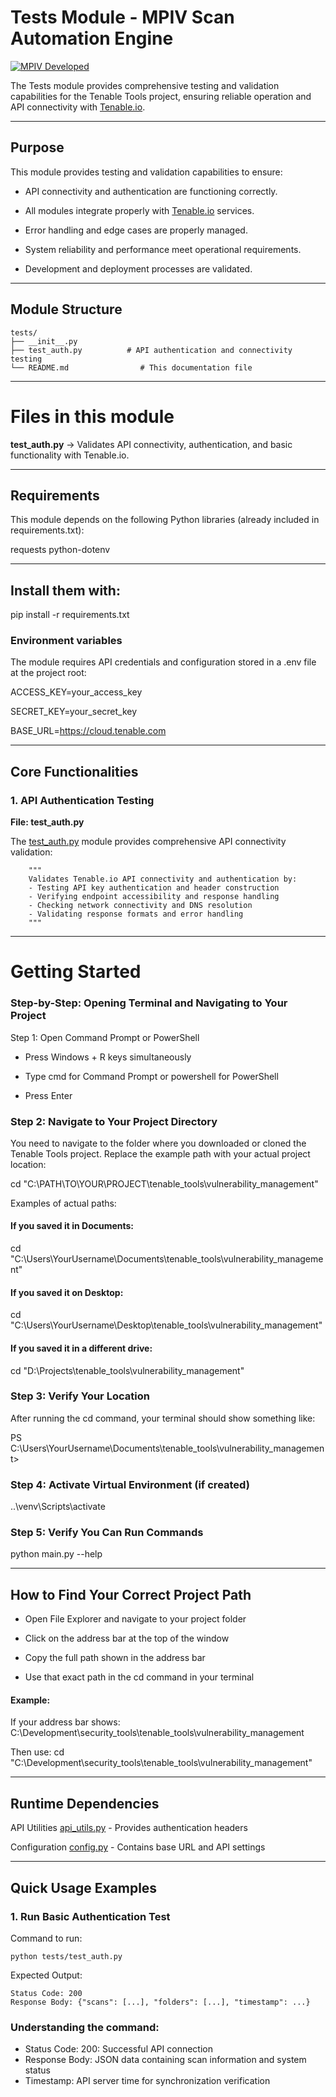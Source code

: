 # Tests Module - MPIV Scan Automation Engine

[![MPIV Developed](https://img.shields.io/badge/Developed%20by-MPIV-orange.svg)](https://mpivpartners.com)

The Tests module provides comprehensive testing and validation capabilities for the Tenable Tools project, ensuring reliable operation and API connectivity with [Tenable.io](https://www.tenable.com/products/vulnerability-management).

---

## Purpose

This module provides testing and validation capabilities to ensure:

* API connectivity and authentication are functioning correctly.

* All modules integrate properly with [Tenable.io](https://www.tenable.com/products/vulnerability-management) services.

* Error handling and edge cases are properly managed.

* System reliability and performance meet operational requirements.

* Development and deployment processes are validated.

---

## Module Structure

```
tests/
├── __init__.py
├── test_auth.py          # API authentication and connectivity testing
└── README.md                # This documentation file
```

---

# Files in this module

**test_auth.py** → Validates API connectivity, authentication, and basic functionality with Tenable.io.

---

## Requirements

This module depends on the following Python libraries (already included in requirements.txt):

requests
python-dotenv

---

## Install them with:

pip install -r requirements.txt

### Environment variables

The module requires API credentials and configuration stored in a .env file at the project root:

ACCESS_KEY=your_access_key

SECRET_KEY=your_secret_key

BASE_URL=https://cloud.tenable.com

---

## Core Functionalities

### 1. API Authentication Testing

**File: test_auth.py**

The [test_auth.py](https://github.com/mpivprueba/tenable_tools/blob/main/vulnerability_management/tests/test_auth.py) module provides comprehensive API connectivity validation:

```
    """
    Validates Tenable.io API connectivity and authentication by:
    - Testing API key authentication and header construction
    - Verifying endpoint accessibility and response handling
    - Checking network connectivity and DNS resolution
    - Validating response formats and error handling
    """
```
---

# Getting Started

### Step-by-Step: Opening Terminal and Navigating to Your Project

Step 1: Open Command Prompt or PowerShell

* Press Windows + R keys simultaneously

* Type cmd for Command Prompt or powershell for PowerShell

* Press Enter

### Step 2: Navigate to Your Project Directory

You need to navigate to the folder where you downloaded or cloned the Tenable Tools project. Replace the example path with your actual project location:

cd "C:\PATH\TO\YOUR\PROJECT\tenable_tools\vulnerability_management"

Examples of actual paths:

#### If you saved it in Documents:
cd "C:\Users\YourUsername\Documents\tenable_tools\vulnerability_management"

#### If you saved it on Desktop:
cd "C:\Users\YourUsername\Desktop\tenable_tools\vulnerability_management"

#### If you saved it in a different drive:
cd "D:\Projects\tenable_tools\vulnerability_management"


### Step 3: Verify Your Location
After running the cd command, your terminal should show something like:

PS C:\Users\YourUsername\Documents\tenable_tools\vulnerability_management>


### Step 4: Activate Virtual Environment (if created)

..\venv\Scripts\activate


### Step 5: Verify You Can Run Commands

python main.py --help

---
## How to Find Your Correct Project Path

* Open File Explorer and navigate to your project folder

* Click on the address bar at the top of the window

* Copy the full path shown in the address bar

* Use that exact path in the cd command in your terminal

#### Example:

If your address bar shows:
C:\Development\security_tools\tenable_tools\vulnerability_management

Then use:
cd "C:\Development\security_tools\tenable_tools\vulnerability_management"

---

## Runtime Dependencies

API Utilities [api_utils.py](https://github.com/mpivprueba/tenable_tools/blob/main/vulnerability_management/api_utils.py) - Provides authentication headers

Configuration [config.py](https://github.com/mpivprueba/tenable_tools/blob/main/vulnerability_management/config.py) - Contains base URL and API settings

---

## Quick Usage Examples

### 1. Run Basic Authentication Test

Command to run:

```
python tests/test_auth.py
```

Expected Output:

```
Status Code: 200
Response Body: {"scans": [...], "folders": [...], "timestamp": ...}
```

### Understanding the command:

* Status Code: 200: Successful API connection
* Response Body: JSON data containing scan information and system status
* Timestamp: API server time for synchronization verification
